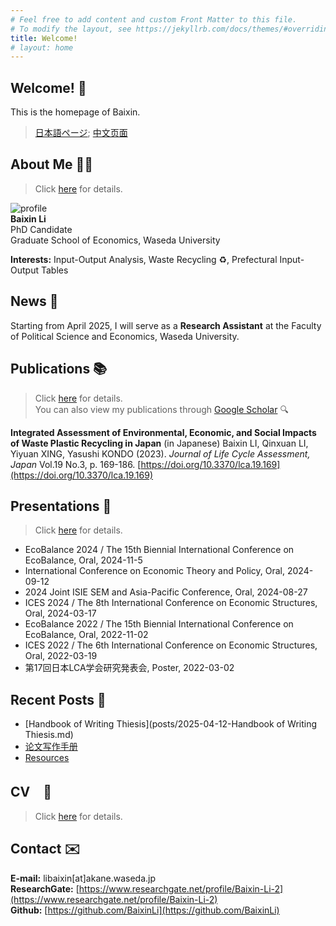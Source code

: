 ```yaml
---
# Feel free to add content and custom Front Matter to this file.
# To modify the layout, see https://jekyllrb.com/docs/themes/#overriding-theme-defaults
title: Welcome!
# layout: home
---
```


## Welcome! 👋 
This is the homepage of Baixin.   
> [日本語ページ](homepages/jp.md); [中文页面](homepages/chinese.md)

## About Me 👨‍🎓

> Click [here](homepages/about.md) for details.    

<div class="about-section">
    <img src="https://avatars.githubusercontent.com/u/201954233?s=96&v=4" alt="profile" class="profile-img">
    <div class="profile-details">
        <b> Baixin Li </b> <br>
        PhD Candidate <br>
        Graduate School of Economics, Waseda University<br>
    </div>
</div>

**Interests:** Input-Output Analysis, Waste Recycling ♻️, Prefectural Input-Output Tables

## News 💬
Starting from April 2025, I will serve as a **Research Assistant** at the Faculty of Political Science and Economics, Waseda University.


## Publications 📚 
> Click [here](homepages/publications.md) for details.    
You can also view my publications through [Google Scholar](https://scholar.google.com/citations?user=scd1RncAAAAJ&hl=en) 🔍 

**Integrated Assessment of Environmental, Economic, and Social Impacts of Waste Plastic Recycling in Japan** (in Japanese)
Baixin LI, Qinxuan LI, Yiyuan XING, Yasushi KONDO (2023). *Journal of Life Cycle Assessment, Japan* Vol.19 No.3, p. 169-186. [https://doi.org/10.3370/lca.19.169](https://doi.org/10.3370/lca.19.169)

## Presentations 🎤

> Click [here](homepages/presentations.md) for details.    

- EcoBalance 2024 / The 15th Biennial International Conference on EcoBalance, Oral, 2024-11-5
- International Conference on Economic Theory and Policy, Oral, 2024-09-12
- 2024 Joint ISIE SEM and Asia-Pacific Conference, Oral, 2024-08-27
- ICES 2024 / The 8th International Conference on Economic Structures, Oral, 2024-03-17
- EcoBalance 2022 / The 15th Biennial International Conference on EcoBalance, Oral, 2022-11-02
- ICES 2022 / The 6th International Conference on Economic Structures, Oral, 2022-03-19
- 第17回日本LCA学会研究発表会, Poster, 2022-03-02  

## Recent Posts 📝

- [Handbook of Writing Thiesis](posts/2025-04-12-Handbook of Writing Thiesis.md)
- [论文写作手册](posts/2025-04-12-论文写作手册.md)
- [Resources](posts/resources.md)

## CV　📜
> Click [here](homepages/cv.md) for details.    

## Contact ✉️ 
**E-mail:** libaixin\[at\]akane.waseda.jp  
**ResearchGate:** [https://www.researchgate.net/profile/Baixin-Li-2](https://www.researchgate.net/profile/Baixin-Li-2)  
**Github:** [https://github.com/BaixinLi](https://github.com/BaixinLi)




